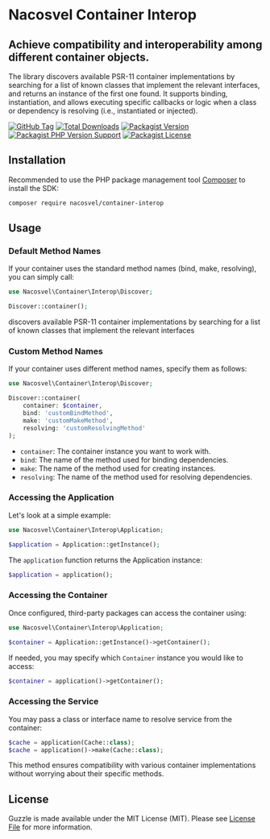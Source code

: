 # Nacosvel Container Interop

## Achieve compatibility and interoperability among different container objects.

The library discovers available PSR-11 container implementations by searching for a list of known classes that implement
the relevant interfaces, and returns an instance of the first one found. It supports binding, instantiation, and allows
executing specific callbacks or logic when a class or dependency is resolving (i.e., instantiated or injected).

[![GitHub Tag](https://img.shields.io/github/v/tag/nacosvel/container-interop)](https://github.com/nacosvel/container-interop/tags)
[![Total Downloads](https://img.shields.io/packagist/dt/nacosvel/container-interop?style=flat-square)](https://packagist.org/packages/nacosvel/container-interop)
[![Packagist Version](https://img.shields.io/packagist/v/nacosvel/container-interop)](https://packagist.org/packages/nacosvel/container-interop)
[![Packagist PHP Version Support](https://img.shields.io/packagist/php-v/nacosvel/container-interop)](https://github.com/nacosvel/container-interop)
[![Packagist License](https://img.shields.io/github/license/nacosvel/container-interop)](https://github.com/nacosvel/container-interop)

## Installation

Recommended to use the PHP package management tool [Composer](https://getcomposer.org/) to install the SDK:

```bash
composer require nacosvel/container-interop
```

## Usage

### Default Method Names

If your container uses the standard method names (bind, make, resolving), you can simply call:

```php
use Nacosvel\Container\Interop\Discover;

Discover::container();
```

discovers available PSR-11 container implementations by searching for a list of known classes that implement the
relevant interfaces

### Custom Method Names

If your container uses different method names, specify them as follows:

```php
use Nacosvel\Container\Interop\Discover;

Discover::container(
    container: $container,
    bind: 'customBindMethod',
    make: 'customMakeMethod',
    resolving: 'customResolvingMethod'
);
```

- `container`: The container instance you want to work with.
- `bind`: The name of the method used for binding dependencies.
- `make`: The name of the method used for creating instances.
- `resolving`: The name of the method used for resolving dependencies.

### Accessing the Application

Let's look at a simple example:

```php
use Nacosvel\Container\Interop\Application;

$application = Application::getInstance();
```

The `application` function returns the Application instance:

```php
$application = application();
```

### Accessing the Container

Once configured, third-party packages can access the container using:

```php
use Nacosvel\Container\Interop\Application;

$container = Application::getInstance()->getContainer();
```

If needed, you may specify which `Container` instance you would like to access:

```php
$container = application()->getContainer();
```

### Accessing the Service

You may pass a class or interface name to resolve service from the container:

```php
$cache = application(Cache::class);
$cache = application()->make(Cache::class);
```

This method ensures compatibility with various container implementations without worrying about their specific methods.

## License

Guzzle is made available under the MIT License (MIT). Please see [License File](LICENSE) for more information.

